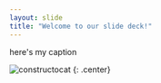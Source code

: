 ```yaml
---
layout: slide
title: "Welcome to our slide deck!"
---
```


here's my caption 

![constructocat](https://octodex.github.com/images/constructocat2.jpg)
{: .center}

